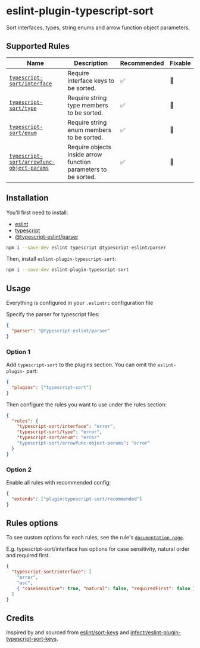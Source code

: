 # eslint-plugin-typescript-sort

Sort interfaces, types, string enums and arrow function object parameters.

## Supported Rules

<!-- begin rule list -->
<!-- prettier-ignore -->
| Name | Description | Recommended | Fixable |
| ---- | ----------- | ------------------ | -------- |
| [`typescript-sort/interface`](./docs/interface.md) | Require interface keys to be sorted. | ✅ | :wrench: |
| [`typescript-sort/type`](./docs/type.md) | Require string type members to be sorted. | ✅ | :wrench: |
| [`typescript-sort/enum`](./docs/enum.md) | Require string enum members to be sorted. | ✅ | :wrench: |
| [`typescript-sort/arrowfunc-object-params`](./docs/arrowfunc-object-params.md) | Require objects inside arrow function parameters to be sorted. | ✅ | :wrench: |

<!-- end rule list -->

## Installation

You'll first need to install:

- [eslint](https://www.npmjs.com/package/eslint)
- [typescript](https://www.npmjs.com/package/typescript)
- [@typescript-eslint/parser](https://www.npmjs.com/package/@typescript-eslint/parser)

```sh
npm i --save-dev eslint typescript @typescript-eslint/parser
```

Then, install `eslint-plugin-typescript-sort`:

```sh
npm i --save-dev eslint-plugin-typescript-sort
```

## Usage

Everything is configured in your `.eslintrc` configuration file

Specify the parser for typescript files:

```json
{
  "parser": "@typescript-eslint/parser"
}
```

### Option 1

Add `typescript-sort` to the plugins section. You can omit the `eslint-plugin-` part:

```json
{
  "plugins": ["typescript-sort"]
}
```

Then configure the rules you want to use under the rules section:

```json
{
  "rules": {
    "typescript-sort/interface": "error",
    "typescript-sort/type": "error",
    "typescript-sort/enum": "error"
    "typescript-sort/arrowfunc-object-params": "error"
  }
}
```

### Option 2

Enable all rules with recommended config:

```json
{
  "extends": ["plugin:typescript-sort/recommended"]
}
```

## Rules options

To see custom options for each rules, see the rule's [`documentation page`](./docs/index.md).

E.g. typescript-sort/interface has options for case sensitivity, natural order and required first.

```json
{
  "typescript-sort/interface": [
    "error",
    "asc",
    { "caseSensitive": true, "natural": false, "requiredFirst": false }
  ]
}
```

## Credits

Inspired by and sourced from [eslint/sort-keys](https://github.com/eslint/eslint/blob/main/docs/src/rules/sort-keys.md)
and [infectr/eslint-plugin-typescript-sort-keys](https://github.com/infctr/eslint-plugin-typescript-sort-keys/tree/master).
